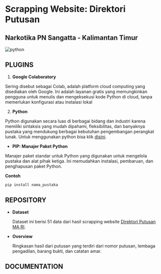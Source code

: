 # Scrapping Website: Direktori Putusan
## Narkotika PN Sangatta - Kalimantan Timur

![[python](https://www.python.org/downloads/)](https://github.com/hanifahsantoso/Dataset-Narkotika_099_119/assets/80865973/e19919d9-23b2-46a6-aee5-44848eb7d942)

## PLUGINS
1. **Google Colaboratory**

Sering disebut sebagai Colab, adalah platform cloud computing yang disediakan oleh Google. Ini adalah layanan gratis yang memungkinkan pengguna untuk menulis dan mengeksekusi kode Python di cloud, tanpa memerlukan konfigurasi atau instalasi lokal

2. **Python**

Python digunakan secara luas di berbagai bidang dan industri karena memiliki sintaksis yang mudah dipahami, fleksibilitas, dan banyaknya pustaka yang mendukung berbagai kebutuhan pengembangan perangkat lunak.
Untuk menggunakan python bisa klik [disini](https://www.python.org/downloads/).
 
 - **PIP: Manajer Paket Python**
  
Manajer paket standar untuk Python yang digunakan untuk mengelola pustaka dan alat pihak ketiga. Ini memudahkan instalasi, pembaruan, dan penghapusan paket Python. 

**Contoh**
```sh
pip install nama_pustaka
```
## REPOSITORY

- **Dataset**

  Dataset ini berisi 51 data dari hasil scrapping website [Direktori Putusan MA RI](https://putusan3.mahkamahagung.go.id/beranda.html).
  
- **Overview**

  Ringkasan hasil dari putusan yang terdiri dari nomor putusan, lembaga pengadilan, barang bukti, dan catatan amar.

## DOCUMENTATION
